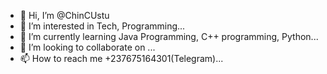 - 👋 Hi, I’m @ChinCUstu
- 👀 I’m interested in Tech, Programming...
- 🌱 I’m currently learning Java Programming, C++ programming, Python...
- 💞️ I’m looking to collaborate on ...
- 📫 How to reach me +237675164301(Telegram)...

<!---
ChinCUstu/ChinCUstu is a ✨ special ✨ repository because its `README.md` (this file) appears on your GitHub profile.
You can click the Preview link to take a look at your changes.
--->
